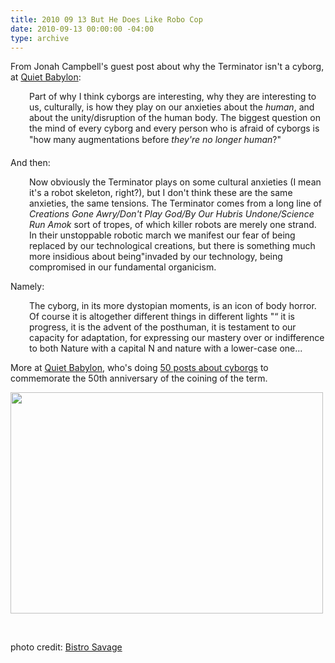 ```yaml
---
title: 2010 09 13 But He Does Like Robo Cop
date: 2010-09-13 00:00:00 -04:00
type: archive
---
```


<p>From Jonah Campbell's guest post about why the Terminator isn't a cyborg, at <a href="http://quietbabylon.com/2010/some-major-terminator-fan-is-totally-going-to-nail-my-ass-to-the-wall-for-this/">Quiet Babylon</a>:</p>
<p style="padding-left:30px;">Part of why I think cyborgs are interesting, why they are interesting to us, culturally, is how they play on our anxieties about the <em>human</em>, and about the unity/disruption of the human body. The biggest question on the mind of every cyborg and every person who is afraid of cyborgs is "how many augmentations before <em>they're no longer human</em>?"</p>
<p>And then:</p>
<p style="padding-left:30px;">Now obviously the Terminator plays on some cultural anxieties (I mean it's a robot skeleton, right?), but I don't think these are the same anxieties, the same tensions. The Terminator comes from a long line of <em>Creations Gone Awry/Don't Play God/By Our Hubris Undone/Science Run Amok</em> sort of tropes, of which killer robots are merely one strand. In their unstoppable robotic march we manifest our fear of being replaced by our technological creations, but there is something much more insidious about being"invaded by our technology, being compromised in our fundamental organicism.</p>
<p>Namely:</p>
<p style="padding-left:30px;">The cyborg, in its more dystopian moments, is an icon of body horror. Of course it is altogether different things in different lights "“ it is progress, it is the advent of the posthuman, it is testament to our capacity for adaptation, for expressing our mastery over or indifference to both Nature with a capital N and nature with a lower-case one...</p>
<p>More at <a href="http://quietbabylon.com/2010/some-major-terminator-fan-is-totally-going-to-nail-my-ass-to-the-wall-for-this/">Quiet Babylon</a>, who's doing <a href="http://50cyborgs.tumblr.com/">50 posts about cyborgs</a> to commemorate the 50th anniversary of the coining of the term.</p>
<p><a href="http://ablersite.files.wordpress.com/2010/09/dollcyborg.jpg"><img class="alignnone size-full wp-image-4063" title="dollcyborg" src="{{ site.baseurl }}/uploads/dollcyborg.jpg" alt="" width="500" height="354" /></a></p>
<p>&nbsp;</p>
<p>photo credit: <a href="http://www.flickr.com/photos/16533652@N00/3774175/">Bistro Savage</a></p>
